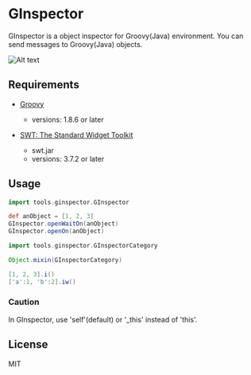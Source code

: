 GInspector
==========

GInspector is a object inspector for Groovy(Java) environment.
You can send messages to Groovy(Java) objects.

![Alt text](./GInspector/blob/master/screenshot01.png?raw=true)

## Requirements

* [Groovy](http://groovy.codehaus.org/)
  - versions: 1.8.6 or later

* [SWT: The Standard Widget Toolkit](http://www.eclipse.org/swt/)
  - swt.jar
  - versions: 3.7.2 or later

## Usage
```groovy
import tools.ginspector.GInspector

def anObject = [1, 2, 3]
GInspector.openWaitOn(anObject)
GInspector.openOn(anObject)
```

```groovy
import tools.ginspector.GInspectorCategory

Object.mixin(GInspectorCategory)

[1, 2, 3].i()
['a':1, 'b':2].iw()
```

### Caution
In GInspector, use 'self'(default) or '_this' instead of 'this'.



## License
MIT
